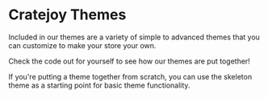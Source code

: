 Cratejoy Themes
===============

Included in our themes are a variety of simple to advanced themes that
you can customize to make your store your own.

Check the code out for yourself to see how our themes are put together!

If you're putting a theme together from scratch, you can use the
skeleton theme as a starting point for basic theme functionality.
